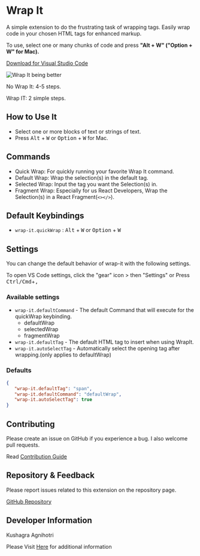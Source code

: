 # Wrap It

A simple extension to do the frustrating task of wrapping tags.
Easily wrap code in your chosen HTML tags for enhanced markup.

To use, select one or many chunks of code and press **"Alt + W" ("Option + W" for Mac).**

[Download for Visual Studio Code](https://marketplace.visualstudio.com/items/kushagra-aa.wrap-it)

![Wrap It being better](assets/wrap-it.gif)

No Wrap It: 4-5 steps.

Wrap IT: 2 simple steps.

## How to Use It

* Select one or more blocks of text or strings of text.
* Press <kbd>Alt</kbd> + <kbd>W</kbd> or <kbd>Option</kbd> + <kbd>W</kbd> for Mac.

## Commands

* Quick Wrap: For quickly running your favorite Wrap It command.
* Default Wrap: Wrap the selection(s) in the default tag.
* Selected Wrap: Input the tag you want the Selection(s) in.
* Fragment Wrap: Especially for us React Developers, Wrap the Selection(s) in a React Fragment(`<></>`).

## Default Keybindings

* `wrap-it.quickWrap` : <kbd>Alt</kbd> + <kbd>W</kbd> or <kbd>Option</kbd> + <kbd>W</kbd>

## Settings

You can change the default behavior of wrap-it with the following settings.

To open VS Code settings, click the "gear" icon > then "Settings"
or
Press <kbd>Ctrl/Cmd</kbd>+<kbd>,</kbd>

### Available settings

* `wrap-it.defaultCommand` -  The default Command that will execute for the quickWrap keybinding.
  * defaultWrap
  * selectedWrap
  * fragmentWrap
* `wrap-it.defaultTag` -  The default HTML tag to insert when using WrapIt.
* `wrap-it.autoSelectTag` -  Automatically select the opening tag after wrapping.(only applies to defaultWrap)

### Defaults

 ```json
 {
    "wrap-it.defaultTag": "span",
    "wrap-it.defaultCommand": "defaultWrap",
    "wrap-it.autoSelectTag": true
 }
 ```

## Contributing

Please create an issue on GitHub if you experience a bug.
I also welcome pull requests.

Read [Contribution Guide](./contribution.md)

## Repository & Feedback

Please report issues related to this extension on the repository page.

[GitHub Repository](https://github.com/kushagra-aa/wrap-it)

## Developer Information

Kushagra Agnihotri

Please Visit [Here](https://kushagra-aa.vercel.app/) for additional information
